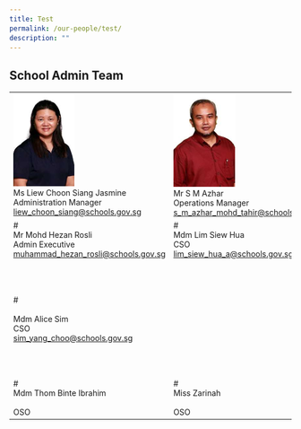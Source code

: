 ```yaml
---
title: Test
permalink: /our-people/test/
description: ""
---
```

## School Admin Team 

|                                                                                                       |                                                                                |                                                                                       |
|-------------------------------------------------------------------------------------------------------|--------------------------------------------------------------------------------|---------------------------------------------------------------------------------------|
| <img src="/images/Liew%20Choon%20Siang%20Jasmine%20Ms.jpg" style="width:40%"><br>Ms Liew Choon Siang Jasmine<br>Administration Manager<br>liew_choon_siang@schools.gov.sg | <img src="/images/S%20M%20Azhar%20B%20Mohamed%20Tahir%20Mr.jpg" style="width:42%"><br>Mr S M Azhar<br>Operations Manager<br>s_m_azhar_mohd_tahir@schools.gov.sg | <img src="/images/Ashfar%20Badarudeen%20Mr%20copy.jpg" style="width:43%"><br>Mr Ashfar Badarudeen<br>ICT Manager<br>ashfar_badarudeen@schools.gov.sg          |
| #<br>Mr Mohd Hezan Rosli<br>Admin Executive<br>muhammad_hezan_rosli@schools.gov.sg                    | #<br>Mdm Lim Siew Hua<br>CSO<br>lim_siew_hua_a@schools.gov.sg                  | #<br>Ms Josephine Cheong<br>CSO<br>cheong_lai_kheng@schools.gov.sg                    |
| <br>#<br><br>Mdm Alice Sim<br>CSO<br>sim_yang_choo@schools.gov.sg                                     | <br><br><br><br><br><br><br><br><br><br><br>                                   | <br>#<br><br>Mdm Siti Noor Azizah<br><br>OSO<br>siti_noor_azizah_rapie@schools.gov.sg |
|                               <br>#<br>Mdm Thom Binte Ibrahim<br><br>OSO                              |                        <br>#<br>Miss Zarinah<br><br>OSO                        |                             <br>#<br>Mr Lek Ah Piew<br>OSO                            |